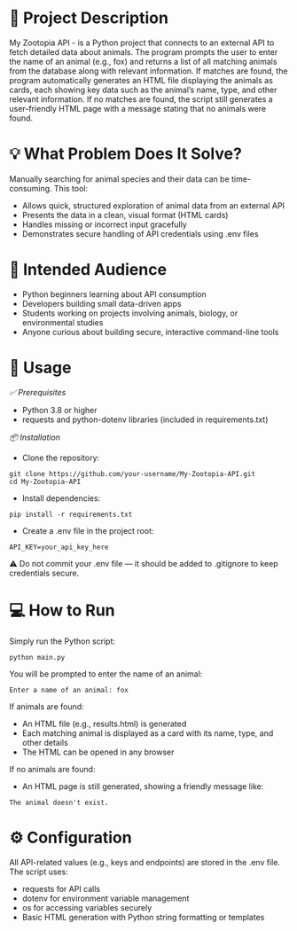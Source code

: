 # 📌 Project Description
My Zootopia API - is a Python project that connects to an external API to fetch detailed data about animals. The program prompts the user to enter the name of an animal (e.g., fox) and returns a list of all matching animals from the database along with relevant information.
If matches are found, the program automatically generates an HTML file displaying the animals as cards, each showing key data such as the animal’s name, type, and other relevant information.
If no matches are found, the script still generates a user-friendly HTML page with a message stating that no animals were found.



# 💡 What Problem Does It Solve?
Manually searching for animal species and their data can be time-consuming. This tool:
* Allows quick, structured exploration of animal data from an external API
* Presents the data in a clean, visual format (HTML cards)
* Handles missing or incorrect input gracefully
* Demonstrates secure handling of API credentials using .env files



# 👥 Intended Audience
* Python beginners learning about API consumption
* Developers building small data-driven apps
* Students working on projects involving animals, biology, or environmental studies
* Anyone curious about building secure, interactive command-line tools



# 🚀 Usage
*✅ Prerequisites*
* Python 3.8 or higher
* requests and python-dotenv libraries (included in requirements.txt)

*📦 Installation*
* Clone the repository:
```
git clone https://github.com/your-username/My-Zootopia-API.git
cd My-Zootopia-API
```
* Install dependencies:
```
pip install -r requirements.txt
```
* Create a .env file in the project root:
```
API_KEY=your_api_key_here
```

⚠️ Do not commit your .env file — it should be added to .gitignore to keep credentials secure.



# 💻 How to Run
Simply run the Python script:
```
python main.py
```

You will be prompted to enter the name of an animal:
```
Enter a name of an animal: fox
```

If animals are found:
* An HTML file (e.g., results.html) is generated
* Each matching animal is displayed as a card with its name, type, and other details
* The HTML can be opened in any browser

If no animals are found:
* An HTML page is still generated, showing a friendly message like: 
```
The animal doesn't exist.
```



# ⚙️ Configuration
All API-related values (e.g., keys and endpoints) are stored in the .env file.
The script uses:
* requests for API calls
* dotenv for environment variable management
* os for accessing variables securely
* Basic HTML generation with Python string formatting or templates


